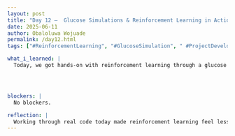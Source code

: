 ```yaml
---
layout: post
title: "Day 12 –  Glucose Simulations & Reinforcement Learning in Action"
date: 2025-06-11
author: Obaloluwa Wojuade
permalink: /day12.html
tags: ["#ReinforcementLearning", "#GlucoseSimulation", " #ProjectDevelopment"]

what_i_learned: |
  Today, we got hands-on with reinforcement learning through a glucose simulation notebook shared by our faculty mentor. He walked us through the code structure and gave an overview of how it connects to real-time decision-making in healthcare. I explored the code on my own for a bit, testing how different pieces worked and trying to understand the logic. We also discussed how this simulation could apply to our project, especially for managing T1D with hypertension. It helped tie together some of the theory we’ve been learning this week.




blockers: |
  No blockers.

reflection: |
  Working through real code today made reinforcement learning feel less abstract. I still have more to learn, but seeing how glucose levels could be modeled and optimized made the use case much clearer. The team-building exercise gave us a good break and helped us reconnect before diving back into the simulation. I’m starting to see how this could fit into our final project idea. Excited to keep building on what we’ve started.
---
```


